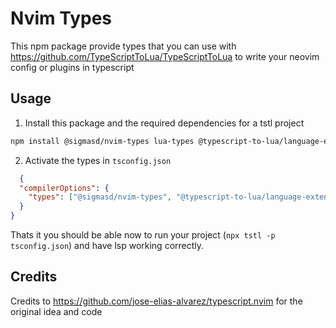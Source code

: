 # Nvim Types

This npm package provide types that you can use with https://github.com/TypeScriptToLua/TypeScriptToLua to write your neovim config or plugins in typescript

## Usage

1. Install this package and the required dependencies for a tstl project

```bash
npm install @sigmasd/nvim-types lua-types @typescript-to-lua/language-extensions typescript-to-lua typescript --save-dev 
```


2.  Activate the types in `tsconfig.json`

```json
  {
  "compilerOptions": {
    "types": ["@sigmasd/nvim-types", "@typescript-to-lua/language-extensions", "lua-types/jit"]
  }
}
```

Thats it you should be able now to run your project (`npx tstl -p tsconfig.json`) and have lsp working correctly.

## Credits

Credits to https://github.com/jose-elias-alvarez/typescript.nvim for the original idea and code
